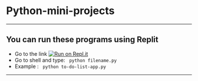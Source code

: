 # Python-mini-projects

---

## You can run these programs using Replit 

- Go to the link  [![Run on Repl.it](https://replit.com/badge/github/Ahmed-Nazran/Python-mini-projects)](https://replit.com/new/github/Ahmed-Nazran/Python-mini-projects)
- Go to shell and type: ``` python filename.py```
- Example : ``` python to-do-list-app.py```
--- 
